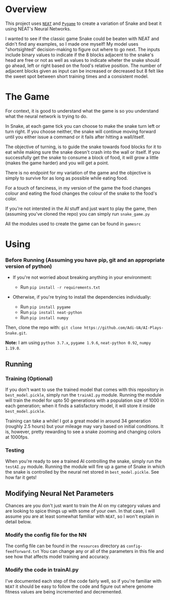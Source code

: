 # Overview
This project uses [`NEAT`](https://neat-python.readthedocs.io/en/latest/neat_overview.html) and [`Pygame`](https://www.pygame.org/news) to create a variation of Snake and beat it using NEAT's Neural Networks. 

I wanted to see if the classic game Snake could be beaten with NEAT and didn't find any examples, so I made one myself! My model uses "shortsighted" decision-making to figure out where to go next. The inputs include binary values to indicate if the 8 blocks adjacent to the snake's head are free or not as well as values to indicate wheter the snake should go ahead, left or right based on the food's relative position. The number of adjacent blocks given as input can be increased or decreased but 8 felt like the sweet spot between short training times and a consistent model. 

# The Game
For context, it is good to understand what the game is so you understand what the neural network is trying to do. 

In Snake, at each game tick you can choose to make the snake turn left or turn right. If you choose neither, the snake will continue moving forward until you either issue a command or it fails after hitting a wall/itself.

The objective of turning, is to guide the snake towards food blocks for it to eat while making sure the snake doesn't crash into the wall or itself. If you successfully get the snake to consume a block of food, it will grow a little (makes the game harder) and you will get a point. 

There is no endpoint for my variation of the game and the objective is simply to survive for as long as possible while eating food.

For a touch of fanciness, in my version of the game the food changes colour and eating the food changes the colour of the snake to the food's color.

If you're not intersted in the AI stuff and just want to play the game, then (assuming you've cloned the repo) you can simply run `snake_game.py`

All the modules used to create the game can be found in `gamesrc`

# Using
### Before Running (Assuming you have pip, git and an appropriate version of python)

* If you're not worried about breaking anything in your environment:
    
    * Run `pip install -r requirements.txt`

* Otherwise, if you're trying to install the dependencies individually:
    * Run `pip install pygame`
    * Run `pip install neat-python`
    * Run `pip install numpy`

Then, clone the repo with: `git clone https://github.com/Adi-UA/AI-Plays-Snake.git`.

**Note:** I am using `python 3.7.x`, `pygame 1.9.6`, `neat-python 0.92`, `numpy 1.19.0`.

## Running
### Training (Optional)
If you don't want to use the trained model that comes with this repository in `best_model.pickle`, simply run the `trainAI.py` module. Running the module will train the model for upto 50 generations with a population size of 1000 in each generation; when it finds a satisfactory model, it will store it inside `best_model.pickle`.

Training can take a while! I got a great model in around 34 generation (roughly 2.5 hours) but your mileage may vary based on initial conditions. It is, however, pretty rewarding to see a snake zooming and changing colors at 1000fps.

### Testing
When you're ready to see a trained AI controlling the snake, simply run the `testAI.py` module. Running the module will fire up a game of Snake in which the snake is controlled by the neural net stored in `best_model.pickle`. See how far it gets!

## Modifying Neural Net Parameters
Chances are you don't just want to train the AI on my category values and are looking to spice things up with some of your own. In that case, I will assume you are at least somewhat familiar with `NEAT`, so I won't explain in detail below.

### Modify the config file for the NN
The config file can be found in the `resources` directory as `config-feedforward.txt`
You can change any or all of the parameters in this file and see how that affects model training and accuracy.

### Modify the code in trainAI.py
I've documented each step of the code fairly well, so if you're familiar with `NEAT` it should be easy to follow the code and figure out where genome fitness values are being incremented and decremented.
